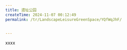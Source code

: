 ```yaml
---
title: 遗址公园
createTime: 2024-11-07 00:12:49
permalink: /tr/LandscapeLeisureGreenSpace/YQfWqJhF/


---
```


xxxx